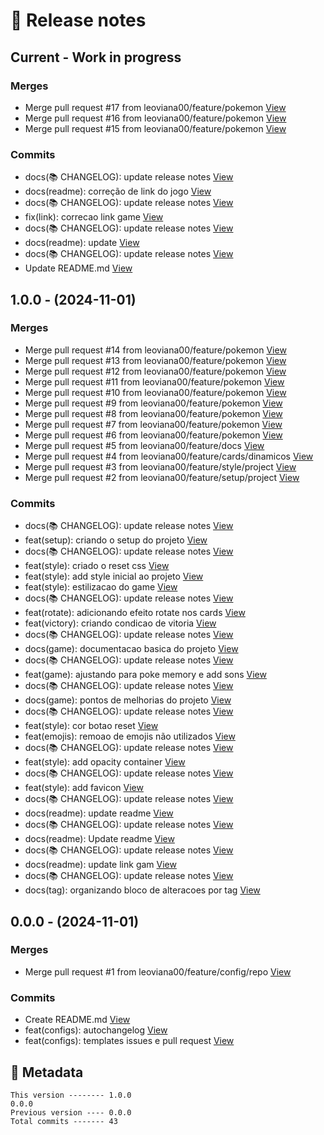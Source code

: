 # 🎁 Release notes

## Current - Work in progress
### Merges
*  Merge pull request #17 from leoviana00/feature/pokemon [View](https://github.com/leoviana00/memory-game-javascript/commits/9d193aa9e1a17a0680286f92fb77737d5841fd09)
*  Merge pull request #16 from leoviana00/feature/pokemon [View](https://github.com/leoviana00/memory-game-javascript/commits/da4c42b90d319b82a974f4e12fb6c739610aa760)
*  Merge pull request #15 from leoviana00/feature/pokemon [View](https://github.com/leoviana00/memory-game-javascript/commits/9ce293c3441c3de0fcb8aafb3eeca9e8602eeed8)
### Commits
*  docs(📚 CHANGELOG): update release notes [View](https://github.com/leoviana00/memory-game-javascript/commits/a2b4f0804b183a29cfa4b302fb42d393d87d3ebc)
*  docs(readme): correção de link do jogo [View](https://github.com/leoviana00/memory-game-javascript/commits/6d3269497aa5dd5b80037ba1d9f97a38cee91f11)
*  docs(📚 CHANGELOG): update release notes [View](https://github.com/leoviana00/memory-game-javascript/commits/603df8229049694344364c3692856cccb0df1306)
*  fix(link): correcao link game [View](https://github.com/leoviana00/memory-game-javascript/commits/c85ba8b625fe2603094d8f118a496efd8e7faf75)
*  docs(📚 CHANGELOG): update release notes [View](https://github.com/leoviana00/memory-game-javascript/commits/8420940f811426411b6488f570a759042bcfabdf)
*  docs(readme): update [View](https://github.com/leoviana00/memory-game-javascript/commits/bccd653b0eacdbf4ebcf851551bd7c22feedfa23)
*  docs(📚 CHANGELOG): update release notes [View](https://github.com/leoviana00/memory-game-javascript/commits/28e0cece44703d70f1056b01a1a32b66886b1b17)
*  Update README.md [View](https://github.com/leoviana00/memory-game-javascript/commits/42434b471eefebb0e4fbf73206f0af69c005c56e)



## 1.0.0 - (2024-11-01)
### Merges
*  Merge pull request #14 from leoviana00/feature/pokemon [View](https://github.com/leoviana00/memory-game-javascript/commits/61dab04b3ad5fe5cf403303165919bb906f90d30)
*  Merge pull request #13 from leoviana00/feature/pokemon [View](https://github.com/leoviana00/memory-game-javascript/commits/1c8efe982c49c35fb8050db40e8a32862592fdf4)
*  Merge pull request #12 from leoviana00/feature/pokemon [View](https://github.com/leoviana00/memory-game-javascript/commits/8e49117992003a1f0fcbfc1b9954c1555da17923)
*  Merge pull request #11 from leoviana00/feature/pokemon [View](https://github.com/leoviana00/memory-game-javascript/commits/6640515ed7e98270ede318c52e10cc664632bb42)
*  Merge pull request #10 from leoviana00/feature/pokemon [View](https://github.com/leoviana00/memory-game-javascript/commits/8c1e97f6d0af3d626b2e8fa899560dbdddbd2a12)
*  Merge pull request #9 from leoviana00/feature/pokemon [View](https://github.com/leoviana00/memory-game-javascript/commits/51340be2c8a7877677dc53e9428dff5269072400)
*  Merge pull request #8 from leoviana00/feature/pokemon [View](https://github.com/leoviana00/memory-game-javascript/commits/4463a8c7fc24917ae0fba9c272415f2e57a9e49a)
*  Merge pull request #7 from leoviana00/feature/pokemon [View](https://github.com/leoviana00/memory-game-javascript/commits/f31b596db2e538fa0773d1ee27cc02ceb06a2509)
*  Merge pull request #6 from leoviana00/feature/pokemon [View](https://github.com/leoviana00/memory-game-javascript/commits/f9e629dbb1e71998018845770f186d105191db20)
*  Merge pull request #5 from leoviana00/feature/docs [View](https://github.com/leoviana00/memory-game-javascript/commits/76a82affa9c19b5794b1cd4dfd9ed48647c59238)
*  Merge pull request #4 from leoviana00/feature/cards/dinamicos [View](https://github.com/leoviana00/memory-game-javascript/commits/08175fb7f792be9639f7e0cadfc7857161553536)
*  Merge pull request #3 from leoviana00/feature/style/project [View](https://github.com/leoviana00/memory-game-javascript/commits/c60d29ccb52247fb8d86cbb49cb2edb2b67d5e4f)
*  Merge pull request #2 from leoviana00/feature/setup/project [View](https://github.com/leoviana00/memory-game-javascript/commits/4a0b1123cd7b64ea7069f3b2bb9757fa225b00c0)
### Commits
*  docs(📚 CHANGELOG): update release notes [View](https://github.com/leoviana00/memory-game-javascript/commits/4c43d77f98e67b9b10bc342cf4255fb321c866cc)
*  feat(setup): criando o setup do projeto [View](https://github.com/leoviana00/memory-game-javascript/commits/6712045199da549786d7987f6a590295d11670d7)
*  docs(📚 CHANGELOG): update release notes [View](https://github.com/leoviana00/memory-game-javascript/commits/a28157ee3c0f00a1c8ccf3b07f96b38cecabd759)
*  feat(style): criado o reset css [View](https://github.com/leoviana00/memory-game-javascript/commits/2930e19b6df74dc875de48d2208182153b770c0e)
*  feat(style): add style inicial ao projeto [View](https://github.com/leoviana00/memory-game-javascript/commits/4926b37af576cb5a9b4e87539ca7328c773aa35a)
*  feat(style): estilizacao do game [View](https://github.com/leoviana00/memory-game-javascript/commits/6c05e4eff6324a4123751333cca9df9193970cc8)
*  docs(📚 CHANGELOG): update release notes [View](https://github.com/leoviana00/memory-game-javascript/commits/883f2b113cee62de96a63b523374a90035ac8238)
*  feat(rotate): adicionando efeito rotate nos cards [View](https://github.com/leoviana00/memory-game-javascript/commits/94dcad87bdbee74479571ced54f90f168df78fc8)
*  feat(victory): criando condicao de vitoria [View](https://github.com/leoviana00/memory-game-javascript/commits/6b41e105dda7b3480c0d6b53ef8f60e8ab09fbe7)
*  docs(📚 CHANGELOG): update release notes [View](https://github.com/leoviana00/memory-game-javascript/commits/d23aca601783a7c8c0be719b8161c833874dc729)
*  docs(game): documentacao basica do projeto [View](https://github.com/leoviana00/memory-game-javascript/commits/b2ea294cfc41253ea543fffd63db5be76ec93829)
*  docs(📚 CHANGELOG): update release notes [View](https://github.com/leoviana00/memory-game-javascript/commits/5bfa17151dd33ba068ca9c6c2b63e7fcaebc1d1b)
*  feat(game): ajustando para poke memory e add sons [View](https://github.com/leoviana00/memory-game-javascript/commits/55454ca0750278985cb9f42bf33ba0f5b6d28318)
*  docs(📚 CHANGELOG): update release notes [View](https://github.com/leoviana00/memory-game-javascript/commits/b9878689f9f6f16ca226ba3b26fcd33f3896fd60)
*  docs(game): pontos de melhorias do projeto [View](https://github.com/leoviana00/memory-game-javascript/commits/53cfdd249049118087a28ac42f29439d260d243f)
*  docs(📚 CHANGELOG): update release notes [View](https://github.com/leoviana00/memory-game-javascript/commits/0a53b7ff7f4a9792bbb29c951745b6a7122e7081)
*  feat(style): cor botao reset [View](https://github.com/leoviana00/memory-game-javascript/commits/2ec6ff57ae9a881185c56b0b7c79764c011e22f7)
*  feat(emojis): remoao de emojis não utilizados [View](https://github.com/leoviana00/memory-game-javascript/commits/3bd18113c50e9beeadae42c48026a9d2740d484c)
*  docs(📚 CHANGELOG): update release notes [View](https://github.com/leoviana00/memory-game-javascript/commits/52b8caf4b2b96c4d6357982e9a0124d467d8a526)
*  feat(style): add opacity container [View](https://github.com/leoviana00/memory-game-javascript/commits/43ce917e27a389ffbfc4a6f42297530ff3a67269)
*  docs(📚 CHANGELOG): update release notes [View](https://github.com/leoviana00/memory-game-javascript/commits/d00d6f0c4e674cfad77f7b96263bd61ba764a588)
*  feat(style): add favicon [View](https://github.com/leoviana00/memory-game-javascript/commits/31beef0e05c0efc633eca9f091cbe5f07456c3ae)
*  docs(📚 CHANGELOG): update release notes [View](https://github.com/leoviana00/memory-game-javascript/commits/733b5cc1e8208ea06fd6363e29d1cdcff18a6187)
*  docs(readme): update readme [View](https://github.com/leoviana00/memory-game-javascript/commits/384165adcf8ccbe1ec68f197fa5a4b376377b5ad)
*  docs(📚 CHANGELOG): update release notes [View](https://github.com/leoviana00/memory-game-javascript/commits/f6491ddde1bc677e0ef3e9231687a73955b38943)
*  docs(readme): Update readme [View](https://github.com/leoviana00/memory-game-javascript/commits/66d053a1d855de39d81133a34525e68f18f3303d)
*  docs(📚 CHANGELOG): update release notes [View](https://github.com/leoviana00/memory-game-javascript/commits/50087a4b8ec3711d7f0505fc47686aa00f3aeceb)
*  docs(readme): update link gam [View](https://github.com/leoviana00/memory-game-javascript/commits/9cf44cc4d5c4664fc0812b5e53a3363c89c5b78c)
*  docs(📚 CHANGELOG): update release notes [View](https://github.com/leoviana00/memory-game-javascript/commits/ad43cc673c5eb0531e1879728317efb7aa6db70d)
*  docs(tag): organizando bloco de alteracoes por tag [View](https://github.com/leoviana00/memory-game-javascript/commits/e0ef8fb6359bf6aa53cb502430387b82dcdc38cc)



## 0.0.0 - (2024-11-01)
### Merges
*  Merge pull request #1 from leoviana00/feature/config/repo [View](https://github.com/leoviana00/memory-game-javascript/commits/679d8dcc3ad8435d2a67fb3496475596e22ed44f)
### Commits
*  Create README.md [View](https://github.com/leoviana00/memory-game-javascript/commits/0d3411e0b450658862aed20a23d99ddeae18f54f)
*  feat(configs): autochangelog [View](https://github.com/leoviana00/memory-game-javascript/commits/083da3ef158a9acb3d38912f42f7867bb69a9c2c)
*  feat(configs): templates issues e pull request [View](https://github.com/leoviana00/memory-game-javascript/commits/02abe644875f66c58803474df385e3f71d200bf9)
## 📝 Metadata
```
This version -------- 1.0.0
0.0.0
Previous version ---- 0.0.0
Total commits ------- 43
```
